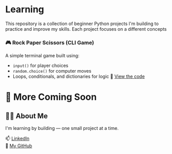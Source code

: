 # Learning
This repository is a collection of beginner Python projects I'm building to practice and improve my skills.
Each project focuses on a different concepts

### 🎮 Rock Paper Scissors (CLI Game)
A simple terminal game built using:
- `input()` for player choices
- `random.choice()` for computer moves
- Loops, conditionals, and dictionaries for logic
🔗 [View the code](https://github.com/saimmustafa7/Learning/blob/main/Rock_paper_scissors.py)

# 🚀 More Coming Soon


## 🙋‍♂️ About Me

I'm learning by building — one small project at a time.

📫 [LinkedIn](https://www.linkedin.com/in/Saimmm)  
📁 [My GitHub](https://github.com/saimmustafa7)
